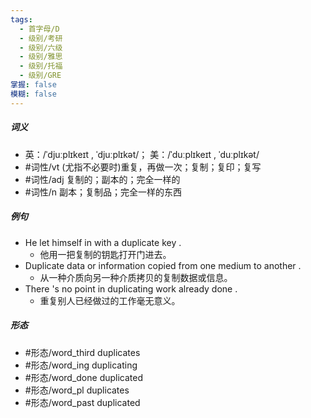 ```yaml
---
tags:
  - 首字母/D
  - 级别/考研
  - 级别/六级
  - 级别/雅思
  - 级别/托福
  - 级别/GRE
掌握: false
模糊: false
---
```

##### 词义
- 英：/ˈdjuːplɪkeɪt , ˈdjuːplɪkət/； 美：/ˈduːplɪkeɪt , ˈduːplɪkət/
- #词性/vt  (尤指不必要时)重复，再做一次；复制；复印；复写
- #词性/adj  复制的；副本的；完全一样的
- #词性/n  副本；复制品；完全一样的东西
##### 例句
- He let himself in with a duplicate key .
	- 他用一把复制的钥匙打开门进去。
- Duplicate data or information copied from one medium to another .
	- 从一种介质向另一种介质拷贝的复制数据或信息。
- There 's no point in duplicating work already done .
	- 重复别人已经做过的工作毫无意义。
##### 形态
- #形态/word_third duplicates
- #形态/word_ing duplicating
- #形态/word_done duplicated
- #形态/word_pl duplicates
- #形态/word_past duplicated
